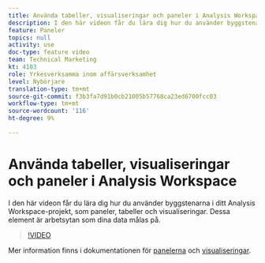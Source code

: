 ```yaml
---
title: Använda tabeller, visualiseringar och paneler i Analysis Workspace
description: I den här videon får du lära dig hur du använder byggstenarna i ditt Analysis Workspace-projekt, som paneler, tabeller och visualiseringar. Dessa element är arbetsytan som dina data målas på.
feature: Paneler
topics: null
activity: use
doc-type: feature video
team: Technical Marketing
kt: 4103
role: Yrkesverksamma inom affärsverksamhet
level: Nybörjare
translation-type: tm+mt
source-git-commit: f3b3fa7d91b0cb21005b57768ca23ed6700fcc03
workflow-type: tm+mt
source-wordcount: '116'
ht-degree: 9%

---
```



# Använda tabeller, visualiseringar och paneler i Analysis Workspace

I den här videon får du lära dig hur du använder byggstenarna i ditt Analysis Workspace-projekt, som paneler, tabeller och visualiseringar. Dessa element är arbetsytan som dina data målas på.

>[!VIDEO](https://video.tv.adobe.com/v/30369/?quality=12)

Mer information finns i dokumentationen för [panelerna](https://docs.adobe.com/content/help/en/analytics/analyze/analysis-workspace/panels/panels.html) och [visualiseringar](https://docs.adobe.com/content/help/en/analytics/analyze/analysis-workspace/visualizations/freeform-analysis-visualizations.html).
